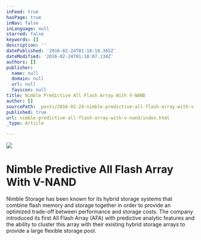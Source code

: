 ```yaml
---
inFeed: true
hasPage: true
inNav: false
inLanguage: null
starred: false
keywords: []
description: ''
datePublished: '2016-02-24T01:18:18.365Z'
dateModified: '2016-02-24T01:18:07.134Z'
authors: []
publisher:
  name: null
  domain: null
  url: null
  favicon: null
title: Nimble Predictive All Flash Array With V-NAND
author: []
sourcePath: _posts/2016-02-24-nimble-predictive-all-flash-array-with-v-nand.md
published: true
url: nimble-predictive-all-flash-array-with-v-nand/index.html
_type: Article

---
```

![](https://the-grid-user-content.s3-us-west-2.amazonaws.com/89ec4fcf-97dc-4ffd-a1c0-204e5e1d9c54.png)

# Nimble Predictive All Flash Array With V-NAND

Nimble Storage has been known for its hybrid storage systems that combine flash memory and storage together in order to provide an optimized trade-off between performance and storage costs. The company introduced its first All Flash Array (AFA) with predictive analytic features and the ability to cluster this array with their existing hybrid storage arrays to provide a large flexible storage pool.